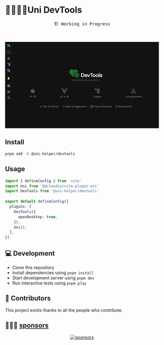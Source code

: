 # 🔺🔹🔸🔻Uni DevTools

<pre align="center">
🏗 Working in Progress
</pre>

</br>

<p align="center"><img  src=".github/assets/demo.png"></p>

## Install

```bash
pnpm add -D @uni-helper/devtools
```

## Usage

```ts
import { defineConfig } from 'vite'
import Uni from '@dcloudio/vite-plugin-uni'
import DevTools from '@uni-helper/devtools'

export default defineConfig({
  plugins: [
    DevTools({
      openDesktop: true,
    }),
    Uni(),
  ],
})
```

## 💻 Development

- Clone this repository
- Install dependencies using `pnpm install`
- Start development server using `pnpm dev`
- Run interactive tests using `pnpm play`

## 💝 Contributors

This project exists thanks to all the people who contribute.

## 🙇🏻‍♂️ [sponsors](https://afdian.com/a/flippedround)

<p align="center">
  <a href="https://afdian.com/a/flippedround">
    <img alt="sponsors" src="https://cdn.jsdelivr.net/gh/FliPPeDround/sponsors/sponsorkit/sponsors.svg"/>
  </a>
</p>
